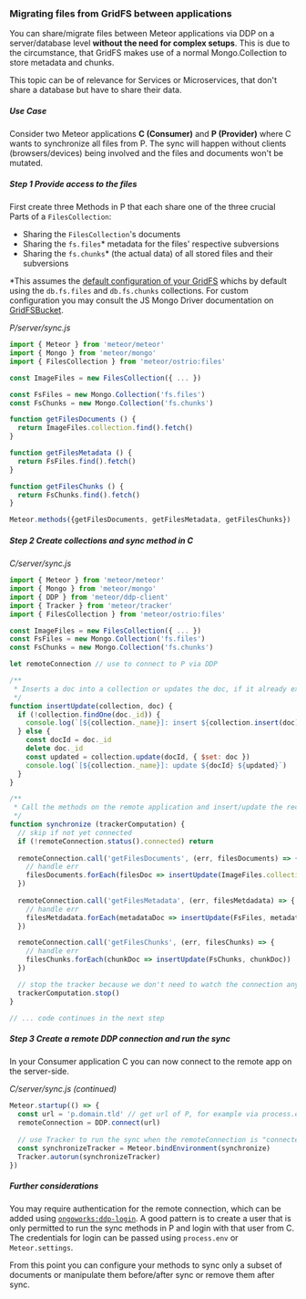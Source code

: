 ### Migrating files from GridFS between applications

You can share/migrate files between Meteor applications via DDP on a server/database level **without the need for complex setups**.
This is due to the circumstance, that GridFS makes use of a normal Mongo.Collection to store metadata and chunks.

This topic can be of relevance for Services or Microservices, that don't share a database but have to share their data.

##### Use Case

Consider two Meteor applications **C (Consumer)** and **P (Provider)** where C wants to synchronize all files from P.
The sync will happen without clients (browsers/devices) being involved and the files and documents won't be mutated.
 

##### Step 1 Provide access to the files

First create three Methods in P that each share one of the three crucial Parts of a `FilesCollection`:

* Sharing the `FilesCollection`'s documents
* Sharing the `fs.files`* metadata for the files' respective subversions
* Sharing the `fs.chunks`* (the actual data) of all stored files and their subversions

*This assumes the [default configuration of your GridFS](https://github.com/VeliovGroup/Meteor-Files/wiki/GridFS-Integration) whichs by default using the `db.fs.files` and `db.fs.chunks` collections.
For custom configuration you may consult the JS Mongo Driver documentation on [GridFSBucket](http://mongodb.github.io/node-mongodb-native/3.2/api/GridFSBucket.html).

*P/server/sync.js*

```javascript
import { Meteor } from 'meteor/meteor'
import { Mongo } from 'meteor/mongo'
import { FilesCollection } from 'meteor/ostrio:files'

const ImageFiles = new FilesCollection({ ... })

const FsFiles = new Mongo.Collection('fs.files')
const FsChunks = new Mongo.Collection('fs.chunks')

function getFilesDocuments () {
  return ImageFiles.collection.find().fetch()
}

function getFilesMetadata () {
  return FsFiles.find().fetch()
}

function getFilesChunks () {
  return FsChunks.find().fetch()
}

Meteor.methods({getFilesDocuments, getFilesMetadata, getFilesChunks})
```

##### Step 2 Create collections and sync method in C

*C/server/sync.js*

```javascript
import { Meteor } from 'meteor/meteor'
import { Mongo } from 'meteor/mongo'
import { DDP } from 'meteor/ddp-client'
import { Tracker } from 'meteor/tracker'
import { FilesCollection } from 'meteor/ostrio:files'

const ImageFiles = new FilesCollection({ ... })
const FsFiles = new Mongo.Collection('fs.files')
const FsChunks = new Mongo.Collection('fs.chunks')

let remoteConnection // use to connect to P via DDP

/**
 * Inserts a doc into a collection or updates the doc, if it already exists
 */
function insertUpdate(collection, doc) {
  if (!collection.findOne(doc._id)) {
    console.log(`[${collection._name}]: insert ${collection.insert(doc)}`)
  } else {
    const docId = doc._id
    delete doc._id
    const updated = collection.update(docId, { $set: doc })
    console.log(`[${collection._name}]: update ${docId} ${updated}`)
  }
}

/**
 * Call the methods on the remote application and insert/update the received documents
 */
function synchronize (trackerComputation) {
  // skip if not yet connected
  if (!remoteConnection.status().connected) return
  
  remoteConnection.call('getFilesDocuments', (err, filesDocuments) => {
    // handle err
    filesDocuments.forEach(filesDoc => insertUpdate(ImageFiles.collection, filesDoc))
  })
  
  remoteConnection.call('getFilesMetadata', (err, filesMetdadata) => {
    // handle err
    filesMetdadata.forEach(metadataDoc => insertUpdate(FsFiles, metadataDoc))
  })

  remoteConnection.call('getFilesChunks', (err, filesChunks) => {
    // handle err
    filesChunks.forEach(chunkDoc => insertUpdate(FsChunks, chunkDoc))
  })

  // stop the tracker because we don't need to watch the connection anymore
  trackerComputation.stop()
}

// ... code continues in the next step
```


##### Step 3 Create a remote DDP connection and run the sync

In your Consumer application C you can now connect to the remote app on the server-side.
 

*C/server/sync.js (continued)*

```javascript
Meteor.startup(() => {
  const url = 'p.domain.tld' // get url of P, for example via process.env or Meteor.settings
  remoteConnection = DDP.connect(url)
 
  // use Tracker to run the sync when the remoteConnection is "connected"
  const synchronizeTracker = Meteor.bindEnvironment(synchronize)
  Tracker.autorun(synchronizeTracker)
})

```


##### Further considerations

You may require authentication for the remote connection, which can be added using [`ongoworks:ddp-login`](https://github.com/reactioncommerce/meteor-ddp-login).
A good pattern is to create a user that is only permitted to run the sync methods in P and login with that user from C. The credentials for login can be passed using `process.env` or `Meteor.settings`.

From this point you can configure your methods to sync only a subset of documents or manipulate them before/after sync or remove them after sync.